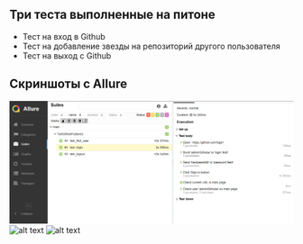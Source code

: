 ## Три теста выполненные на питоне
 - Тест на вход в Github
 - Тест на добавление звезды на репозиторий другого пользователя
 - Тест на выход с Github
## Скриншоты с Allure
![alt text](TestsScreenshots/FirstTest.png)
![alt text](https://github.com/VoiceDD/BFTHomeworkAutoTest/TestsScreenshots/SecondTest.png)
![alt text](https://github.com/VoiceDD/BFTHomeworkAutoTest/TestsScreenshots/ThirdTest.png)
